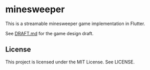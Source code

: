 # minesweeper

This is a streamable minesweeper game implementation in Flutter.

See [DRAFT.md](./DRAFT.md) for the game design draft.

## License

This project is licensed under the MIT License. See LICENSE.
